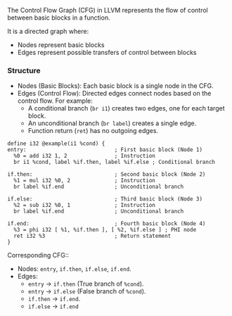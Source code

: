 The Control Flow Graph (CFG) in LLVM represents the flow of control between basic blocks in a function. 

It is a directed graph where:
- Nodes represent basic blocks
- Edges represent possible transfers of control between blocks

### Structure
- Nodes (Basic Blocks): Each basic block is a single node in the CFG. 
- Edges (Control Flow): Directed edges connect nodes based on the control flow. For example:
	- A conditional branch (`br i1`) creates two edges, one for each target block.
	- An unconditional branch (`br label`) creates a single edge.
	- Function return (`ret`) has no outgoing edges.

```
define i32 @example(i1 %cond) {
entry:                            ; First basic block (Node 1)
  %0 = add i32 1, 2               ; Instruction
  br i1 %cond, label %if.then, label %if.else ; Conditional branch

if.then:                          ; Second basic block (Node 2)
  %1 = mul i32 %0, 2              ; Instruction
  br label %if.end                ; Unconditional branch

if.else:                          ; Third basic block (Node 3)
  %2 = sub i32 %0, 1              ; Instruction
  br label %if.end                ; Unconditional branch

if.end:                           ; Fourth basic block (Node 4)
  %3 = phi i32 [ %1, %if.then ], [ %2, %if.else ] ; PHI node
  ret i32 %3                      ; Return statement
}
```

Corresponding CFG::
- Nodes: `entry`, `if.then`, `if.else`, `if.end`.
- Edges:
	- `entry` → `if.then` (True branch of `%cond`).
	- `entry` → `if.else` (False branch of `%cond`).
	- `if.then` → `if.end`.
	- `if.else` → `if.end`
